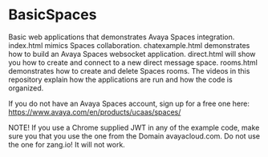 # BasicSpaces
Basic web applications that demonstrates Avaya Spaces integration.  index.html mimics Spaces collaboration.  chatexample.html demonstrates how to build an Avaya Spaces websocket application.  direct.html will show you how to create and connect to a new direct message space. rooms.html demonstrates how to create and delete Spaces rooms.  The videos in this repository explain how the applications are run and how the code is organized.

If you do not have an Avaya Spaces account, sign up for a free one here:  https://www.avaya.com/en/products/ucaas/spaces/

NOTE!  If you use a Chrome supplied JWT in any of the example code, make sure you that you use the one from the Domain avayacloud.com.  Do not use the one for zang.io!  It will not work.
